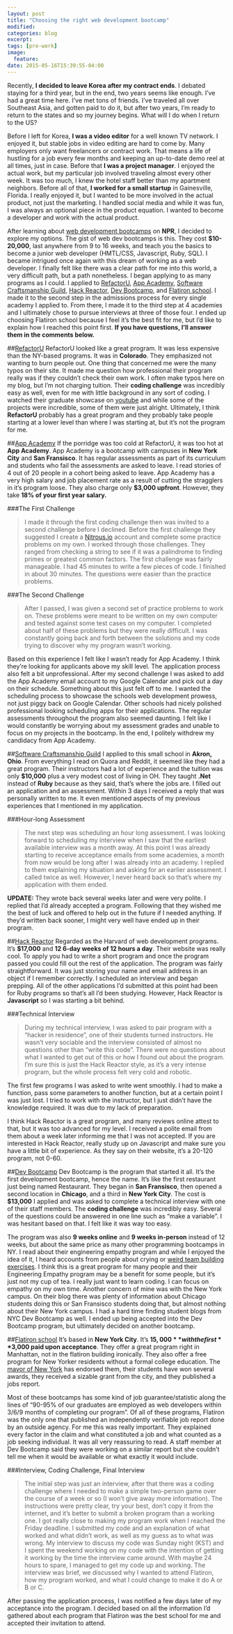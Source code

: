 ```yaml
---
layout: post
title: "Choosing the right web development bootcamp"
modified:
categories: blog
excerpt:
tags: [pre-work]
image:
  feature:
date: 2015-05-16T15:39:55-04:00
---
```


Recently, **I decided to leave Korea after my contract ends**. I debated staying for a third year, but in the end, two years seems like enough. I’ve had a great time here. I’ve met tons of friends. I’ve traveled all over Southeast Asia, and gotten paid to do it, but after two years, I’m ready to return to the states and so my journey begins. What will I do when I return to the US?

Before I left for Korea, **I was a video editor** for a well known TV network. I enjoyed it, but stable jobs in video editing are hard to come by. Many employers only want freelancers or contract work. That means a life of hustling for a job every few months and keeping an up-to-date demo reel at all times, just in case. Before that **I was a project manager**. I enjoyed the actual work, but my particular job involved traveling almost every other week. It was too much, I knew the hotel staff better than my apartment neighbors. Before all of that, **I worked for a small startup** in Gainesville, Florida. I really enjoyed it, but I wanted to be more involved in the actual product, not just the marketing. I handled social media and while it was fun, I was always an optional piece in the product equation. I wanted to become a developer and work with the actual product.

After learning about [web development bootcamps](http://www.npr.org/blogs/ed/2014/12/20/370954988/twelve-weeks-to-a-six-figure-job) on **NPR**, I decided to explore my options. The gist of web dev bootcamps is this. They cost **$10-20,000**, last anywhere from 9 to 16 weeks, and teach you the basics to become a junior web developer (HMTL/CSS, Javascript, Ruby, SQL). I became intrigued once again with this dream of working as a web developer. I finally felt like there was a clear path for me into this world, a very difficult path, but a path nonetheless. I began applying to as many programs as I could. I applied to [RefactorU](http://www.refactoru.com), [App Academy](http://www.appacademy.io), [Software Craftsmanship Guild](http://www.thesoftwareguild.com/), [Hack Reactor](http://www.hackreactor.com/), [Dev Bootcamp](http://www.devbootcamp.com/), and [Flatiron school](http://www.flatironschool.com/). I made it to the second step in the admissions process for every single academy I applied to. From there, I made it to the third step at 4 academies and I ultimately chose to pursue interviews at three of those four. I ended up choosing Flatiron school because I feel it’s the best fit for me, but I’d like to explain how I reached this point first. **If you have questions, I’ll answer them in the comments below.**


##[RefactorU](http://www.refactoru.com)
RefactorU looked like a great program. It was less expensive than the NY-based programs. It was in **Colorado**. They emphasized not wanting to burn people out. One thing that concerned me were the many typos on their site. It made me question how professional their program really was if they couldn’t check their own work. I often make typos here on my blog, but I’m not charging tuition. Their **coding challenge** was incredibly easy as well, even for me with little background in any sort of coding. I watched their graduate showcase on [youtube](https://www.youtube.com/user/RefactorU) and while some of the projects were incredible, some of them were just alright. Ultimately, I think **RefactorU** probably has a great program and they probably take people starting at a lower level than where I was starting at, but it’s not the program for me.


##[App Academy](http://www.appacademy.io)
If the porridge was too cold at RefactorU, it was too hot at **App Academy**. App Academy is a bootcamp with campuses in **New York City** and **San Fransisco**. It has regular assessments as part of its curriculum and students who fail the assessments are asked to leave. I read stories of 4 out of 20 people in a cohort being asked to leave. App Academy has a very high salary and job placement rate as a result of cutting the stragglers in it’s program loose. They also charge only **$3,000 upfront**. However, they take **18% of your first year salary.**

###The First Challenge
>I made it through the first coding challenge then was invited to a second challenge before I declined. Before the first challenge they suggested I create a [Nitrous.io](https://pro.nitrous.io/) account and complete some practice problems on my own. I worked through those challenges. They ranged from checking a string to see if it was a palindrome to finding primes or greatest common factors. The first challenge was fairly manageable. I had 45 minutes to write a few pieces of code. I finished in about 30 minutes. The questions were easier than the practice problems.

###The Second Challenge
>After I passed, I was given a second set of practice problems to work on. These problems were meant to be written on my own computer and tested against some test cases on my computer. I completed about half of these problems but they were really difficult. I was constantly going back and forth between the solutions and my code trying to discover why my program wasn’t working.

Based on this experience I felt like I wasn’t ready for App Academy. I think they’re looking for applicants above my skill level. The application process also felt a bit unprofessional. After my second challenge I was asked to add the App Academy email account to my Google Calendar and pick out a day on their schedule. Something about this just felt off to me. I wanted the scheduling process to showcase the schools web development prowess, not just piggy back on Google Calendar. Other schools had nicely polished professional looking scheduling apps for their applications. The regular assessments throughout the program also seemed daunting. I felt like I would constantly be worrying about my assessment grades and unable to focus on my projects in the bootcamp. In the end, I politely withdrew my candidacy from App Academy.


##[Software Craftsmanship Guild](http://www.thesoftwareguild.com/)
I applied to this small school in **Akron, Ohio**. From everything I read on Quora and Reddit, it seemed like they had a great program. Their instructors had a lot of experience and the tuition was only **$10,000** plus a very modest cost of living in OH. They taught **.Net** instead of **Ruby** because as they said, that’s where the jobs are. I filled out an application and an assessment. Within 3 days I received a reply that was personally written to me. It even mentioned aspects of my previous experiences that I mentioned in my application.

###Hour-long Assessment
>The next step was scheduling an hour long assessment. I was looking forward to scheduling my interview when I saw that the earliest available interview was a month away. At this point I was already starting to receive acceptance emails from some academies, a month from now would be long after I was already into an academy. I replied to them explaining my situation and asking for an earlier assessment. I called twice as well. However, I never heard back so that’s where my application with them ended.

**UPDATE:** They wrote back several weeks later and were very polite. I replied that I’d already accepted a program. Following that they wished me the best of luck and offered to help out in the future if I needed anything. If they’d written back sooner, I might very well have ended up in their program.


##[Hack Reactor](http://www.hackreactor.com/)
Regarded as the Harvard of web development programs. It’s **$17,000** and **12 6-day weeks of 12 hours a day**. Their website was really cool. To apply you had to write a short program and once the program passed you could fill out the rest of the application. The program was fairly straightforward. It was just storing your name and email address in an object if I remember correctly. I scheduled an interview and began prepping. All of the other applications I’d submitted at this point had been for Ruby programs so that’s all I’d been studying. However, Hack Reactor is **Javascript** so I was starting a bit behind.

###Technical Interview
>During my technical interview, I was asked to pair program with a “hacker in residence”, one of their students turned instructors. He wasn’t very sociable and the interview consisted of almost no questions other than “write this code”. There were no questions about what I wanted to get out of this or how I found out about the program. I’m sure this is just the Hack Reactor style, as it’s a very intense program, but the whole process felt very cold and robotic.

The first few programs I was asked to write went smoothly. I had to make a function, pass some parameters to another function, but at a certain point I was just lost. I tried to work with the instructor, but I just didn’t have the knowledge required. It was due to my lack of preparation.

I think Hack Reactor is a great program, and many reviews online attest to that, but it was too advanced for my level. I received a polite email from them about a week later informing me that I was not accepted. If you are interested in Hack Reactor, really study up on Javascript and make sure you have a little bit of experience. As they say on their website, it’s a 20-120 program, not 0-60.


##[Dev Bootcamp](http://www.devbootcamp.com/)
Dev Bootcamp is the program that started it all. It’s the first development bootcamp, hence the name. It’s like the first restaurant just being named Restaurant. They began in **San Fransisco**, then opened a second location in **Chicago**, and a third in **New York City**. The cost is **$13,000** I applied and was asked to complete a technical interview with one of their staff members. The **coding challenge** was incredibly easy. Several of the questions could be answered in one line such as “make a variable”. I was hesitant based on that. I felt like it was way too easy.

The program was also **9 weeks online** and **9 weeks in-person** instead of 12 weeks, but about the same price as many other programming bootcamps in NY. I read about their engineering empathy program and while I enjoyed the idea of it, I heard accounts from people about crying or [weird team building exercises](https://www.reddit.com/r/learnprogramming/comments/2sshj9/why_dev_bootcamp_sucked_another_students/cq7d1vz). I think this is a great program for many people and their Engineering Empathy program may be a benefit for some people, but it’s just not my cup of tea. I really just want to learn coding. I can focus on empathy on my own time. Another concern of mine was with the New York campus. On their blog there was plenty of information about Chicago students doing this or San Fransisco students doing that, but almost nothing about their New York campus. I had a hard time finding student blogs from NYC Dev Bootcamp as well. I ended up being accepted into the Dev Bootcamp program, but ultimately decided on another bootcamp.


##[Flatiron school](http://www.flatironschool.com/)
It’s based in **New York City**. It’s **$15,000** with the first **$3,000 paid upon acceptance**. They offer a great program right in Manhattan, not in the flatiron building ironically. They also offer a free program for New Yorker residents without a formal college education. The [mayor of New York](http://blog.flatironschool.com/nyc-mayor-bill-de-blasio-shares-a-flatiron-alums/) has endorsed them, their students have won several awards, they received a sizable grant from the city, and they published a jobs report.

Most of these bootcamps has some kind of job guarantee/statistic along the lines of “90-95% of our graduates are employed as web developers within 3/6/9 months of completing our program”. Of all of these programs, Flatiron was the only one that published an independently verifiable job report done by an outside agency. For me this was really important. They explained every factor in the claim and what constituted a job and what counted as a job seeking individual. It was all very reassuring to read. A staff member at Dev Bootcamp said they were working on a similar report but she couldn’t tell me when it would be available or what exactly it would include.

###Interview, Coding Challenge, Final Interview
>The initial step was just an interview, after that there was a coding challenge where I needed to make a simple two-person game over the course of a week or so (I won’t give away more information). The instructions were pretty clear, try your best, don’t copy it from the internet, and it’s better to submit a broken program than a working one. I got really close to making my program work when I reached the Friday deadline. I submitted my code and an explanation of what worked and what didn’t work, as well as my guess as to what was wrong. My interview to discuss my code was Sunday night (KST) and I spent the weekend working on my code with the intention of getting it working by the time the interview came around. With maybe 24 hours to spare, I managed to get my code up and working. The interview was brief, we discussed why I wanted to attend Flatiron, how my program worked, and what I could change to make it do A or B or C.

After passing the application process, I was notified a few days later of my acceptance into the program. I decided based on all the information I’d gathered about each program that Flatiron was the best school for me and accepted their invitation to attend.